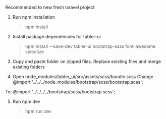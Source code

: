 Recommended to new fresh laravel project

1. Run npm installation

    > npm install

2. Install package dependencies for tabler-ui

    > npm install --save-dev tabler-ui bootstrap-sass font-awesome selectize

3. Copy and paste folder on zipped files. Replace existing files and merge existing folders

4. Open node_modules/tabler_ui/src/assets/scss/bundle.scss
   Change
   @import '../../../node_modules/bootstrap/scss/bootstrap.scss';

To:
@import '../../../../bootstrap/scss/bootstrap.scss';

5. Run npm dev
    > npm run dev
